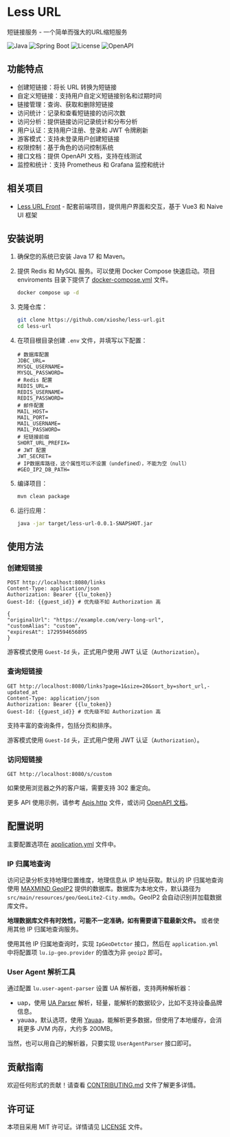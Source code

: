 # Less URL

短链接服务 - 一个简单而强大的URL缩短服务

![Java](https://img.shields.io/badge/Java-17-orange)
![Spring Boot](https://img.shields.io/badge/Spring%20Boot-3.x-green)
![License](https://img.shields.io/badge/License-MIT-blue)
![OpenAPI](https://img.shields.io/badge/OpenAPI%203-green)

## 功能特点

- 创建短链接：将长 URL 转换为短链接
- 自定义短链接：支持用户自定义短链接别名和过期时间
- 链接管理：查询、获取和删除短链接
- 访问统计：记录和查看短链接的访问次数
- 访问分析：提供链接访问记录统计和分布分析
- 用户认证：支持用户注册、登录和 JWT 令牌刷新
- 游客模式：支持未登录用户创建短链接
- 权限控制：基于角色的访问控制系统
- 接口文档：提供 OpenAPI 文档，支持在线测试
- 监控和统计：支持 Prometheus 和 Grafana 监控和统计

## 相关项目

- [Less URL Front](https://github.com/xioshe/less-url-front) - 配套前端项目，提供用户界面和交互，基于 Vue3 和 Naive UI 框架

## 安装说明

1. 确保您的系统已安装 Java 17 和 Maven。

2. 提供 Redis 和 MySQL 服务。可以使用 Docker Compose 快速启动。项目 enviroments
   目录下提供了 [docker-compose.yml](environments/docker-compose.yml) 文件。

   ```bash
   docker compose up -d
   ```

3. 克隆仓库：

   ```bash
   git clone https://github.com/xioshe/less-url.git
   cd less-url
   ```

4. 在项目根目录创建 `.env` 文件，并填写以下配置：

   ```dotenv
   # 数据库配置
   JDBC_URL=
   MYSQL_USERNAME=
   MYSQL_PASSWORD=
   # Redis 配置
   REDIS_URL=
   REDIS_USERNAME=
   REDIS_PASSWORD=
   # 邮件配置
   MAIL_HOST=
   MAIL_PORT=
   MAIL_USERNAME=
   MAIL_PASSWORD=
   # 短链接前缀
   SHORT_URL_PREFIX=
   # JWT 配置
   JWT_SECRET=
   # IP数据库路径，这个属性可以不设置（undefined），不能为空（null）
   #GEO_IP2_DB_PATH=
   ```

5. 编译项目：

   ```bash
   mvn clean package
   ```

6. 运行应用：

   ```bash
   java -jar target/less-url-0.0.1-SNAPSHOT.jar
   ```

## 使用方法

### 创建短链接

```http
POST http://localhost:8080/links
Content-Type: application/json
Authorization: Bearer {{lu_token}}
Guest-Id: {{guest_id}} # 优先级不如 Authorization 高

{
"originalUrl": "https://example.com/very-long-url",
"customAlias": "custom",
"expiresAt": 1729594656895
}
```

游客模式使用 `Guest-Id` 头，正式用户使用 JWT 认证（`Authorization`）。

### 查询短链接

```http
GET http://localhost:8080/links?page=1&size=20&sort_by=short_url,-updated_at
Content-Type: application/json
Authorization: Bearer {{lu_token}}
Guest-Id: {{guest_id}} # 优先级不如 Authorization 高
```

支持丰富的查询条件，包括分页和排序。

游客模式使用 `Guest-Id` 头，正式用户使用 JWT 认证（`Authorization`）。

### 访问短链接

```http
GET http://localhost:8080/s/custom
```

如果使用浏览器之外的客户端，需要支持 302 重定向。

更多 API 使用示例，请参考 [Apis.http](Apis.http) 文件，或访问 [OpenAPI 文档](http://localhost:8080/swagger-ui/index.html)。

## 配置说明

主要配置选项在 [application.yml](application/src/main/resources/application.yml) 文件中。

### IP 归属地查询

访问记录分析支持地理位置维度，地理信息从 IP 地址获取。默认的 IP
归属地查询使用 [MAXMIND GeoIP2](https://dev.maxmind.com/geoip/geolite2-free-geolocation-data/)
提供的数据库。数据库为本地文件，默认路径为 `src/main/resources/geo/GeoLite2-City.mmdb`。GeoIP2 会自动识别并加载数据库文件。

**地理数据库文件有时效性，可能不一定准确，如有需要请下载最新文件。** 或者使用其他 IP 归属地查询服务。

使用其他 IP 归属地查询时，实现 `IpGeoDetctor` 接口，然后在 `application.yml` 中将配置项 `lu.ip-geo.provider` 的值改为非
`geoip2` 即可。

### User Agent 解析工具

通过配置 `lu.user-agent-parser` 设置 UA 解析器，支持两种解析器：

- uap，使用 [UA Parser](https://github.com/ua-parser/uap-java) 解析，轻量，能解析的数据较少，比如不支持设备品牌信息。
- yauaa，默认选项，使用 [Yauaa](https://github.com/nielsbasjes/yauaa)，能解析更多数据，但使用了本地缓存，会消耗更多 JVM 内存，大约多
  200MB。

当然，也可以用自己的解析器，只要实现 `UserAgentParser` 接口即可。

## 贡献指南

欢迎任何形式的贡献！请查看 [CONTRIBUTING.md](CONTRIBUTING.md) 文件了解更多详情。

## 许可证

本项目采用 MIT 许可证。详情请见 [LICENSE](LICENSE) 文件。
